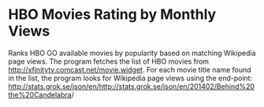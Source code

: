 # HBO Movies Rating by Monthly Views
Ranks HBO GO available movies by popularity based on matching Wikipedia page views. The program fetches the list of HBO movies from http://xfinitytv.comcast.net/movie.widget. For each movie title name found in the list, the program looks for Wikipedia page views using the end-point: http://stats.grok.se/json/en/<http://stats.grok.se/json/en/201402/Behind%20the%20Candelabra><YYYYMM>/<title name>. The program then adds up daily views for the movie and stores the total number of monthly views for the movie title.

Finally, the program sorts the list of movies by the total number of monthly views.

## Third Party Libraries
We're using jsoup-1.8.1.jar (http://jsoup.org) for parsing the HTML document, and json-simple-1.1.1.jar (https://code.google.com/p/json-simple/) for processing JSON.